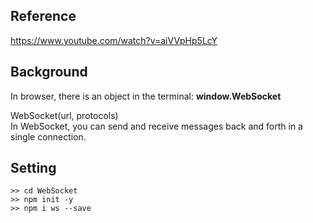 ## Reference
https://www.youtube.com/watch?v=aiVVpHp5LcY  

## Background
In browser, there is an object in the terminal: **window.WebSocket**

WebSocket(url, protocols)  
In WebSocket, you can send and receive messages back and forth in a single connection.

## Setting
```
>> cd WebSocket
>> npm init -y
>> npm i ws --save
```
